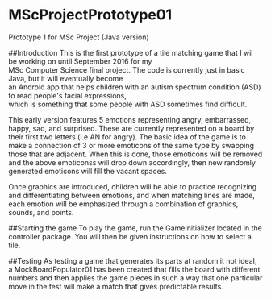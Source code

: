 # MScProjectPrototype01
Prototype 1 for MSc Project (Java version)

##Introduction
This is the first prototype of a tile matching game that I wil be working on until September 2016 for my   
MSc Computer Science final project. The code is currently just in basic Java, but it will eventually become  
an Android app that helps children with an autism spectrum condition (ASD) to read people's facial expressions,  
which is something that some people with ASD sometimes find difficult.  
  
This early version features 5 emotions representing angry, embarrassed, happy, sad, and surprised. These are 
currently represented on a board by their first two letters (i.e AN for angry). The basic idea of the 
game is to make a connection of 3 or more emoticons of the same type by swapping those that are adjacent.
When this is done, those emoticons will be removed and the above emoticonss will drop down accordingly, then 
new randomly generated emoticons will fill the vacant spaces. 

Once graphics are introduced, children will be able to practice recognizing and differentiating between 
emotions, and when matching lines are made, each emotion will be emphasized through a combination of 
graphics, sounds, and points.

##Starting the game
To play the game, run the GameInitializer located in the controller package. You will then be given instructions
on how to select a tile.

##Testing
As testing a game that generates its parts at random it not ideal, a MockBoardPopulator01 has been created that 
fills the board with different numbers and then applies the game pieces in such a way that one particular move
in the test will make a match that gives predictable results. 



